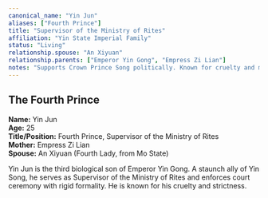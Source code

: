 ```yaml
---
canonical_name: "Yin Jun"
aliases: ["Fourth Prince"]
title: "Supervisor of the Ministry of Rites"
affiliation: "Yin State Imperial Family"
status: "Living"
relationship.spouse: "An Xiyuan"
relationship.parents: ["Emperor Yin Gong", "Empress Zi Lian"]
notes: "Supports Crown Prince Song politically. Known for cruelty and manipulation in court affairs."
---
```

## The Fourth Prince  
**Name:** Yin Jun  
**Age:** 25  
**Title/Position:** Fourth Prince, Supervisor of the Ministry of Rites  
**Mother:** Empress Zi Lian  
**Spouse:** An Xiyuan (Fourth Lady, from Mo State)

Yin Jun is the third biological son of Emperor Yin Gong. A staunch ally of Yin Song, he serves as Supervisor of the Ministry of Rites and enforces court ceremony with rigid formality. He is known for his cruelty and strictness.
